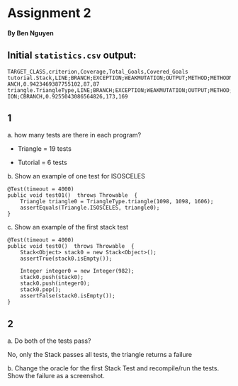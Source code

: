 # Assignment 2

#### By Ben Nguyen

## Initial `statistics.csv` output:

```
TARGET_CLASS,criterion,Coverage,Total_Goals,Covered_Goals
tutorial.Stack,LINE;BRANCH;EXCEPTION;WEAKMUTATION;OUTPUT;METHOD;METHODNOEXCEPTION;CBR      ANCH,0.9423469387755102,87,87
triangle.TriangleType,LINE;BRANCH;EXCEPTION;WEAKMUTATION;OUTPUT;METHOD;METHODNOEXCEPT      ION;CBRANCH,0.9255043086564826,173,169
```

## 1

a. how many tests are there in each program?

- Triangle = 19 tests

- Tutorial = 6 tests

b. Show an example of one test for ISOSCELES

```
@Test(timeout = 4000)
public void test01()  throws Throwable  {
    Triangle triangle0 = TriangleType.triangle(1098, 1098, 1606);
    assertEquals(Triangle.ISOSCELES, triangle0);
}
```

c. Show an example of the first stack test

```
@Test(timeout = 4000)
public void test0()  throws Throwable  {
    Stack<Object> stack0 = new Stack<Object>();
    assertTrue(stack0.isEmpty());

    Integer integer0 = new Integer(982);
    stack0.push(stack0);
    stack0.push(integer0);
    stack0.pop();
    assertFalse(stack0.isEmpty());
}
```

## 2

a. Do both of the tests pass?

No, only the Stack passes all tests, the triangle returns a failure

b. Change the oracle for the first Stack Test and recompile/run the tests.
Show the failure as a screenshot.


